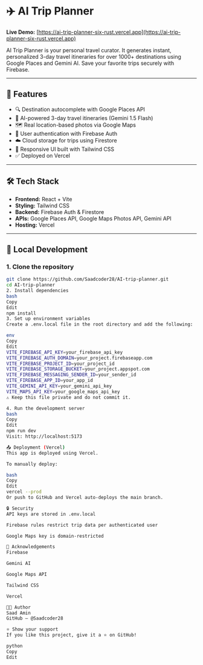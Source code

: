 # ✈️ AI Trip Planner

**Live Demo:** [https://ai-trip-planner-six-rust.vercel.app](https://ai-trip-planner-six-rust.vercel.app)

AI Trip Planner is your personal travel curator. It generates instant, personalized 3-day travel itineraries for over 1000+ destinations using Google Places and Gemini AI. Save your favorite trips securely with Firebase.

---

## 🚀 Features

- 🔍 Destination autocomplete with Google Places API  
- 🤖 AI-powered 3-day travel itineraries (Gemini 1.5 Flash)  
- 🗺️ Real location-based photos via Google Maps  
- 🔐 User authentication with Firebase Auth  
- ☁️ Cloud storage for trips using Firestore  
- 🎨 Responsive UI built with Tailwind CSS  
- ✅ Deployed on Vercel

---

## 🛠️ Tech Stack

- **Frontend:** React + Vite  
- **Styling:** Tailwind CSS  
- **Backend:** Firebase Auth & Firestore  
- **APIs:** Google Places API, Google Maps Photos API, Gemini API  
- **Hosting:** Vercel

---

## 🧪 Local Development

### 1. Clone the repository

```bash
git clone https://github.com/Saadcoder28/AI-trip-planner.git
cd AI-trip-planner
2. Install dependencies
bash
Copy
Edit
npm install
3. Set up environment variables
Create a .env.local file in the root directory and add the following:

env
Copy
Edit
VITE_FIREBASE_API_KEY=your_firebase_api_key
VITE_FIREBASE_AUTH_DOMAIN=your_project.firebaseapp.com
VITE_FIREBASE_PROJECT_ID=your_project_id
VITE_FIREBASE_STORAGE_BUCKET=your_project.appspot.com
VITE_FIREBASE_MESSAGING_SENDER_ID=your_sender_id
VITE_FIREBASE_APP_ID=your_app_id
VITE_GEMINI_API_KEY=your_gemini_api_key
VITE_MAPS_API_KEY=your_google_maps_api_key
⚠️ Keep this file private and do not commit it.

4. Run the development server
bash
Copy
Edit
npm run dev
Visit: http://localhost:5173

📤 Deployment (Vercel)
This app is deployed using Vercel.

To manually deploy:

bash
Copy
Edit
vercel --prod
Or push to GitHub and Vercel auto-deploys the main branch.

🔒 Security
API keys are stored in .env.local

Firebase rules restrict trip data per authenticated user

Google Maps key is domain-restricted

🙌 Acknowledgements
Firebase

Gemini AI

Google Maps API

Tailwind CSS

Vercel

👨‍💻 Author
Saad Amin
GitHub – @Saadcoder28

⭐️ Show your support
If you like this project, give it a ⭐ on GitHub!

python
Copy
Edit

